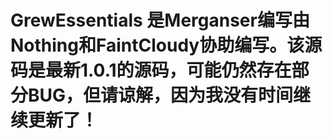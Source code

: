 # GrewEssentials 是Merganser编写由Nothing和FaintCloudy协助编写。该源码是最新1.0.1的源码，可能仍然存在部分BUG，但请谅解，因为我没有时间继续更新了！
